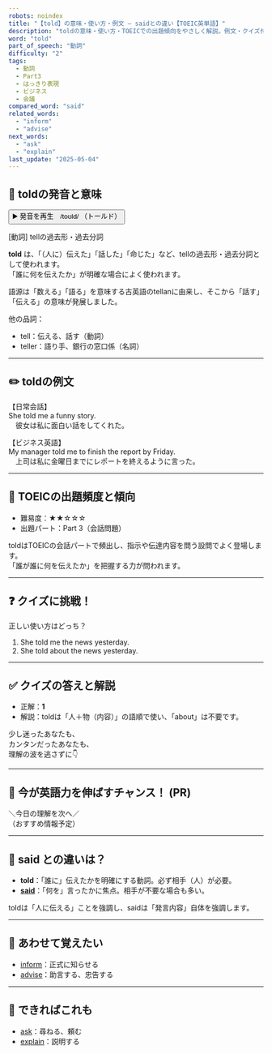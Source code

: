 ```yaml
---
robots: noindex
title: "【told】の意味・使い方・例文 ― saidとの違い【TOEIC英単語】"
description: "toldの意味・使い方・TOEICでの出題傾向をやさしく解説。例文・クイズ付きでsaidとの違いもわかりやすく学べます。"
word: "told"
part_of_speech: "動詞"
difficulty: "2"
tags:
  - 動詞
  - Part3
  - はっきり表現
  - ビジネス
  - 会議
compared_word: "said"
related_words:
  - "inform"
  - "advise"
next_words:
  - "ask"
  - "explain"
last_update: "2025-05-04"
---
```


## 🔰 toldの発音と意味

<button class="play-audio" onclick="playTTS('told')">
  <span class="play-audio-main">
    ▶️ 発音を再生　/toʊld/
  </span>
  <span class="play-audio-sub">
    （トールド）
  </span>
</button>

[動詞] tellの過去形・過去分詞

**told** は、「（人に）伝えた」「話した」「命じた」など、tellの過去形・過去分詞として使われます。  
「誰に何を伝えたか」が明確な場合によく使われます。

語源は「数える」「語る」を意味する古英語のtellanに由来し、そこから「話す」「伝える」の意味が発展しました。

他の品詞：  
- tell：伝える、話す（動詞）
- teller：語り手、銀行の窓口係（名詞）

---

## ✏️ toldの例文

【日常会話】  
She told me a funny story.  
　彼女は私に面白い話をしてくれた。

【ビジネス英語】  
My manager told me to finish the report by Friday.  
　上司は私に金曜日までにレポートを終えるように言った。

---

## 🎯 TOEICの出題頻度と傾向

- 難易度：★★☆☆☆
- 出題パート：Part 3（会話問題）

toldはTOEICの会話パートで頻出し、指示や伝達内容を問う設問でよく登場します。  
「誰が誰に何を伝えたか」を把握する力が問われます。

---

## ❓ クイズに挑戦！

正しい使い方はどっち？

1. She told me the news yesterday.  
2. She told about the news yesterday.

---

## ✅ クイズの答えと解説

- 正解：**1**
- 解説：toldは「人＋物（内容）」の語順で使い、「about」は不要です。

少し迷ったあなたも、  
カンタンだったあなたも、  
理解の波を逃さずに👇️

---

## 🚀 今が英語力を伸ばすチャンス！ (PR)

<div class="info-center">
＼今日の理解を次へ／<br>  
（おすすめ情報予定）
</div>

---

## 🤔  said との違いは？

- **told**：「誰に」伝えたかを明確にする動詞。必ず相手（人）が必要。
- **[said](/word/said/)**：「何を」言ったかに焦点。相手が不要な場合も多い。

toldは「人に伝える」ことを強調し、saidは「発言内容」自体を強調します。

---

## 🧩 あわせて覚えたい

- [inform](/word/inform/)：正式に知らせる
- [advise](/word/advise/)：助言する、忠告する

---

## 📖 できればこれも

- [ask](/word/ask/)：尋ねる、頼む
- [explain](/word/explain/)：説明する

<!-- cvid: aid14_bid45 -->
